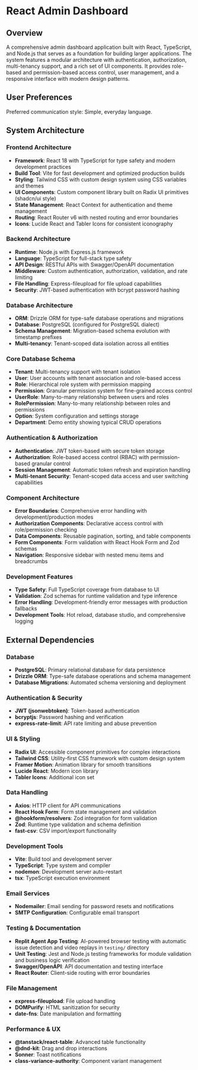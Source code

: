 # React Admin Dashboard

## Overview

A comprehensive admin dashboard application built with React, TypeScript, and Node.js that serves as a foundation for building larger applications. The system features a modular architecture with authentication, authorization, multi-tenancy support, and a rich set of UI components. It provides role-based and permission-based access control, user management, and a responsive interface with modern design patterns.

## User Preferences

Preferred communication style: Simple, everyday language.

## System Architecture

### Frontend Architecture
- **Framework**: React 18 with TypeScript for type safety and modern development practices
- **Build Tool**: Vite for fast development and optimized production builds
- **Styling**: Tailwind CSS with custom design system using CSS variables and themes
- **UI Components**: Custom component library built on Radix UI primitives (shadcn/ui style)
- **State Management**: React Context for authentication and theme management
- **Routing**: React Router v6 with nested routing and error boundaries
- **Icons**: Lucide React and Tabler Icons for consistent iconography

### Backend Architecture
- **Runtime**: Node.js with Express.js framework
- **Language**: TypeScript for full-stack type safety
- **API Design**: RESTful APIs with Swagger/OpenAPI documentation
- **Middleware**: Custom authentication, authorization, validation, and rate limiting
- **File Handling**: Express-fileupload for file upload capabilities
- **Security**: JWT-based authentication with bcrypt password hashing

### Database Architecture
- **ORM**: Drizzle ORM for type-safe database operations and migrations
- **Database**: PostgreSQL (configured for PostgreSQL dialect)
- **Schema Management**: Migration-based schema evolution with timestamp prefixes
- **Multi-tenancy**: Tenant-scoped data isolation across all entities

### Core Database Schema
- **Tenant**: Multi-tenancy support with tenant isolation
- **User**: User accounts with tenant association and role-based access
- **Role**: Hierarchical role system with permission mapping
- **Permission**: Granular permission system for fine-grained access control
- **UserRole**: Many-to-many relationship between users and roles
- **RolePermission**: Many-to-many relationship between roles and permissions
- **Option**: System configuration and settings storage
- **Department**: Demo entity showing typical CRUD operations

### Authentication & Authorization
- **Authentication**: JWT token-based with secure token storage
- **Authorization**: Role-based access control (RBAC) with permission-based granular control
- **Session Management**: Automatic token refresh and expiration handling
- **Multi-tenant Security**: Tenant-scoped data access and user switching capabilities

### Component Architecture
- **Error Boundaries**: Comprehensive error handling with development/production modes
- **Authorization Components**: Declarative access control with role/permission checking
- **Data Components**: Reusable pagination, sorting, and table components
- **Form Components**: Form validation with React Hook Form and Zod schemas
- **Navigation**: Responsive sidebar with nested menu items and breadcrumbs

### Development Features
- **Type Safety**: Full TypeScript coverage from database to UI
- **Validation**: Zod schemas for runtime validation and type inference
- **Error Handling**: Development-friendly error messages with production fallbacks
- **Development Tools**: Hot reload, database studio, and comprehensive logging

## External Dependencies

### Database
- **PostgreSQL**: Primary relational database for data persistence
- **Drizzle ORM**: Type-safe database operations and schema management
- **Database Migrations**: Automated schema versioning and deployment

### Authentication & Security
- **JWT (jsonwebtoken)**: Token-based authentication
- **bcryptjs**: Password hashing and verification
- **express-rate-limit**: API rate limiting and abuse prevention

### UI & Styling
- **Radix UI**: Accessible component primitives for complex interactions
- **Tailwind CSS**: Utility-first CSS framework with custom design system
- **Framer Motion**: Animation library for smooth transitions
- **Lucide React**: Modern icon library
- **Tabler Icons**: Additional icon set

### Data Handling
- **Axios**: HTTP client for API communications
- **React Hook Form**: Form state management and validation
- **@hookform/resolvers**: Zod integration for form validation
- **Zod**: Runtime type validation and schema definition
- **fast-csv**: CSV import/export functionality

### Development Tools
- **Vite**: Build tool and development server
- **TypeScript**: Type system and compiler
- **nodemon**: Development server auto-restart
- **tsx**: TypeScript execution environment

### Email Services
- **Nodemailer**: Email sending for password resets and notifications
- **SMTP Configuration**: Configurable email transport

### Testing & Documentation
- **Replit Agent App Testing**: AI-powered browser testing with automatic issue detection and video replays in `testing/` directory
- **Unit Testing**: Jest and Node.js testing frameworks for module validation and business logic verification
- **Swagger/OpenAPI**: API documentation and testing interface
- **React Router**: Client-side routing with error boundaries

### File Management
- **express-fileupload**: File upload handling
- **DOMPurify**: HTML sanitization for security
- **date-fns**: Date manipulation and formatting

### Performance & UX
- **@tanstack/react-table**: Advanced table functionality
- **@dnd-kit**: Drag and drop interactions
- **Sonner**: Toast notifications
- **class-variance-authority**: Component variant management